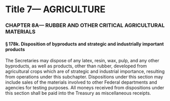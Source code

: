 
# Title 7— AGRICULTURE
### CHAPTER 8A— RUBBER AND OTHER CRITICAL AGRICULTURAL MATERIALS
#### § 178k. Disposition of byproducts and strategic and industrially important products

The Secretaries may dispose of any latex, resin, wax, pulp, and any other byproducts, as well as products, other than rubber, developed from agricultural crops which are of strategic and industrial importance, resulting from operations under this subchapter. Dispositions under this section may include sales of the materials involved to other Federal departments and agencies for testing purposes. All moneys received from dispositions under this section shall be paid into the Treasury as miscellaneous receipts.

